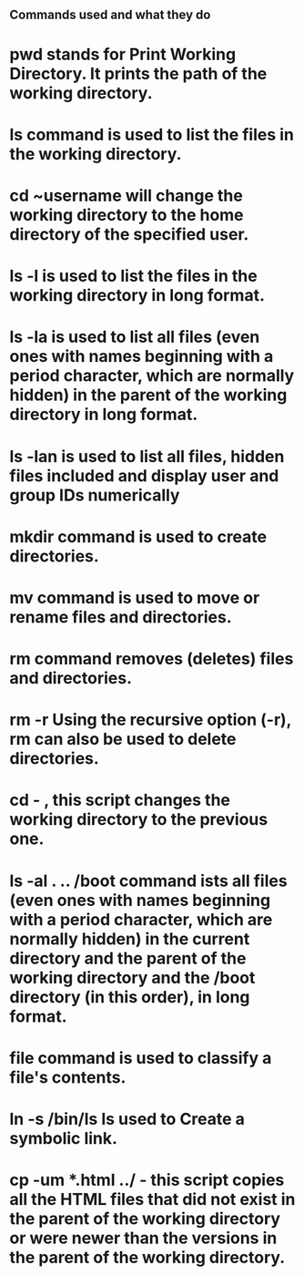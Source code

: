 
## Commands used and what they do

# pwd stands for Print Working Directory. It prints the path of the working directory.

# ls command is used to list the files in the working directory.

# cd ~username will change the working directory to the home directory of the specified user.

# ls -l is used to list the files in the working directory in long format.

# ls -la is used to list all files (even ones with names beginning with a period character, which are normally hidden) in the parent of the working directory in long format. 

# ls -lan is used to list all files, hidden files included and display user and group IDs numerically

# mkdir command is used to create directories.

# mv command is used to move or rename files and directories.

# rm command removes (deletes) files and directories.

# rm -r Using the recursive option (-r), rm can also be used to delete directories.

# cd - , this script changes the working directory to the previous one.

# ls -al . .. /boot command ists all files (even ones with names beginning with a period character, which are normally hidden) in the current directory and the parent of the working directory and the /boot directory (in this order), in long format.

# file command is used to classify a file's contents.

# ln -s /bin/ls __ls__ used to Create a symbolic link.

# cp -um *.html ../ - this script copies all the HTML files  that did not exist in the parent of the working directory or were newer than the versions in the parent of the working directory.
